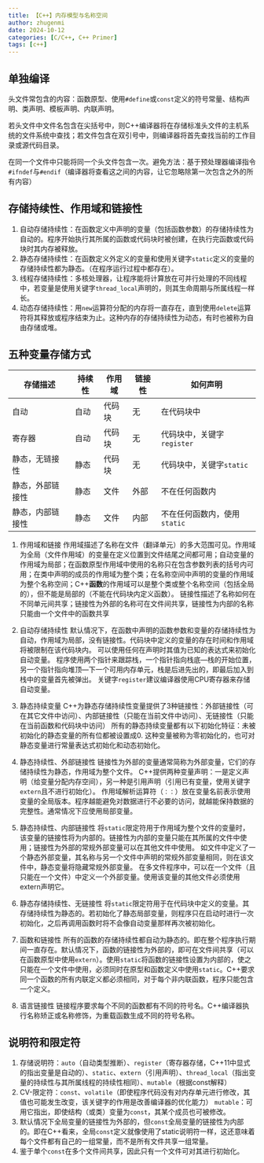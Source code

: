 ```yaml
---
title: 【C++】内存模型与名称空间
author: zhugenmi
date: 2024-10-12
categories: [C/C++, C++ Primer]
tags: [c++]
---
```

## 单独编译

头文件常包含的内容：函数原型、使用`#define`或`const`定义的符号常量、结构声明、类声明、模板声明、内联声明。

若头文件中文件名包含在尖括号中，则C++编译器将在存储标准头文件的主机系统的文件系统中查找；若文件包含在双引号中，则编译器将首先查找当前的工作目录或源代码目录。

在同一个文件中只能将同一个头文件包含一次。避免方法：基于预处理器编译指令`#ifndef`与`#endif`（编译器将查看这之间的内容，让它忽略除第一次包含之外的所有内容）

## 存储持续性、作用域和链接性

1. 自动存储持续性：在函数定义中声明的变量（包括函数参数）的存储持续性为自动的。程序开始执行其所属的函数或代码块时被创建，在执行完函数或代码块时其内存被释放。
2. 静态存储持续性：在函数定义外定义的变量和使用关键字`static`定义的变量的存储持续性都为静态。（在程序运行过程中都存在）。
3. 线程存储持续性：多核处理器，让程序能将计算放在可并行处理的不同线程中，若变量是使用关键字`thread_local`声明的，则其生命周期与所属线程一样长。
4. 动态存储持续性：用`new`运算符分配的内存将一直存在，直到使用`delete`运算符将其释放或程序结束为止。这种内存的存储持续性为动态，有时也被称为自由存储或堆。

## 五种变量存储方式

| 存储描述         | 持续性 | 作用域 | 链接性 | 如何声明                     |
| ---------------- | ------ | ------ | ------ | ---------------------------- |
| 自动             | 自动   | 代码块 | 无     | 在代码块中                   |
| 寄存器           | 自动   | 代码块 | 无     | 代码块中，关键字`register`   |
| 静态，无链接性   | 静态   | 代码块 | 无     | 代码块中，关键字`static`     |
| 静态，外部链接性 | 静态   | 文件   | 外部   | 不在任何函数内               |
| 静态，内部链接性 | 静态   | 文件   | 内部   | 不在任何函数内，使用`static` |

1. 作用域和链接
   作用域描述了名称在文件（翻译单元）的多大范围可见。作用域为全局（文件作用域）的变量在定义位置到文件结尾之间都可用；自动变量的作用域为局部；在函数原型作用域中使用的名称只在包含参数列表的括号内可用；在类中声明的成员的作用域为整个类；在名称空间中声明的变量的作用域为整个名称空间；C++**函数**的作用域可以是整个类或整个名称空间（包括全局的），但不能是局部的（不能在代码块内定义函数）。
   链接性描述了名称如何在不同单元间共享；链接性为外部的名称可在文件间共享，链接性为内部的名称只能由一个文件中的函数共享
2. 自动存储持续性
   默认情况下，在函数中声明的函数参数和变量的存储持续性为自动，作用域为局部，没有链接性。代码块中定义的变量的存在时间和作用域将被限制在该代码块内。
   可以使用任何在声明时其值为已知的表达式来初始化自动变量。
   程序使用两个指针来跟踪栈，一个指针指向栈底—栈的开始位置，另一个指针指向堆顶—下一个可用内存单元，栈是后进先出的，即最后加入到栈中的变量首先被弹出。
   关键字`register`建议编译器使用CPU寄存器来存储自动变量。
3. 静态持续变量
   C++为静态存储持续性变量提供了3种链接性：外部链接性（可在其它文件中访问）、内部链接性（只能在当前文件中访问）、无链接性（只能在当前函数和代码块中访问）
   所有的静态持续变量都有以下初始化特征：未被初始化的静态变量的所有位都被设置成0. 这种变量被称为零初始化的，也可对静态变量进行常量表达式初始化和动态初始化。
4. 静态持续性、外部链接性
   链接性为外部的变量通常简称为外部变量，它们的存储持续性为静态，作用域为整个文件。
   C++提供两种变量声明：一是定义声明（给变量分配内存空间），另一种是引用声明（引用已有变量，使用关键字`extern`且不进行初始化）。
   作用域解析运算符（`：：`）放在变量名前表示使用变量的全局版本。程序越能避免对数据进行不必要的访问，就越能保持数据的完整性。通常情况下应使用局部变量。
5. 静态持续性、内部链接性
   将`static`限定符用于作用域为整个文件的变量时，该变量的链接性将为内部的。链接性为内部的变量只能在其所属的文件中使用；链接性为外部的常规外部变量可以在其他文件中使用。
   如文件中定义了一个静态外部变量，其名称与另一个文件中声明的常规外部变量相同，则在该文件中，静态变量将隐藏常规外部变量。
   在多文件程序中，可以在一个文件（且只能在一个文件）中定义一个外部变量。使用该变量的其他文件必须使用extern声明它。
6. 静态存储持续性、无链接性
   将`static`限定符用于在代码块中定义的变量。其存储持续性为静态的。若初始化了静态局部变量，则程序只在启动时进行一次初始化，之后再调用函数时将不会像自动变量那样再次被初始化。

7. 函数和链接性
   所有的函数的存储持续性都自动为静态的。即在整个程序执行期间一直存在。默认情况下，函数的链接性为外部的，即可在文件间共享（可以在函数原型中使用`extern`）。使用`static`将函数的链接性设置为内部的，使之只能在一个文件中使用，必须同时在原型和函数定义中使用`static`。C++要求同一个函数的所有内联定义都必须相同，对于每个非内联函数，程序只能包含一个定义。
8. 语言链接性
   链接程序要求每个不同的函数都有不同的符号名。C++编译器执行名称矫正或名称修饰，为重载函数生成不同的符号名称。

## 说明符和限定符

1. 存储说明符：`auto`（自动类型推断）、`register`（寄存器存储，C++11中显式的指出变量是自动的）、`static`、`extern`（引用声明）、`thread_local`（指出变量的持续性与其所属线程的持续性相同）、`mutable`（根据const解释）
2. CV-限定符：`const`、`volatile`（即使程序代码没有对内存单元进行修改，其值也可能发生改变，该关键字的作用是改善编译器的优化能力）
   `mutable`：可用它指出，即使结构（或类）变量为`const`，其某个成员也可被修改。
3. 默认情况下全局变量的链接性为外部的，但`const`全局变量的链接性为内部的。即在C++看来，全局`const`定义就像使用了static说明符一样，这还意味着每个文件都有自己的一组常量，而不是所有文件共享一组常量。
4. 鉴于单个`const`在多个文件间共享，因此只有一个文件可对其进行初始化。